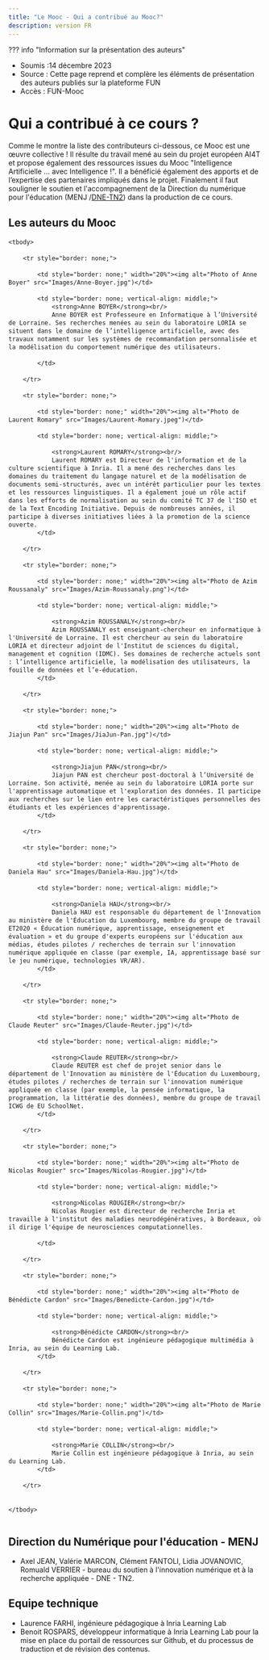 ```yaml
---
title: "Le Mooc - Qui a contribué au Mooc?"
description: version FR
---
```

??? info "Information sur la présentation des auteurs"
- Soumis :14 décembre 2023
- Source : Cette page reprend et complère les éléments de présentation des auteurs publiés sur la plateforme FUN
- Accès : FUN-Mooc

# Qui a contribué à ce cours ?
Comme le montre la liste des contributeurs ci-dessous, ce Mooc est une œuvre collective ! Il résulte du travail mené au sein du projet européen AI4T et propose également des ressources issues du Mooc "Intelligence Artificielle ... avec Intelligence !".
Il a bénéficié également des apports et de l’expertise des partenaires impliqués dans le projet.
Finalement il faut souligner le soutien et l'accompagnement de la Direction du numérique pour l'éducation (MENJ /<a href="https://edunumrech.hypotheses.org/author/dnetn2">DNE-TN2</a>) dans la production de ce cours.

## Les auteurs du Mooc



<table style="border: none;">

    <tbody>

        <tr style="border: none;">

            <td style="border: none;" width="20%"><img alt="Photo of Anne Boyer" src="Images/Anne-Boyer.jpg")</td>

            <td style="border: none; vertical-align: middle;">
                <strong>Anne BOYER</strong><br/>
                Anne BOYER est Professeure en Informatique à l’Université de Lorraine. Ses recherches menées au sein du laboratoire LORIA se situent dans le domaine de l’intelligence artificielle, avec des travaux notamment sur les systèmes de recommandation personnalisée et la modélisation du comportement numérique des utilisateurs.

            </td>

        </tr>

        <tr style="border: none;">

            <td style="border: none;" width="20%"><img alt="Photo de Laurent Romary" src="Images/Laurent-Romary.jpeg")</td>

            <td style="border: none; vertical-align: middle;">

                <strong>Laurent ROMARY</strong><br/>
                Laurent ROMARY est Directeur de l'information et de la culture scientifique à Inria. Il a mené des recherches dans les domaines du traitement du langage naturel et de la modélisation de documents semi-structurés, avec un intérêt particulier pour les textes et les ressources linguistiques. Il a également joué un rôle actif dans les efforts de normalisation au sein du comité TC 37 de l'ISO et de la Text Encoding Initiative. Depuis de nombreuses années, il participe à diverses initiatives liées à la promotion de la science ouverte.
            </td>

        </tr>

        <tr style="border: none;">

            <td style="border: none;" width="20%"><img alt="Photo de Azim Roussanaly" src="Images/Azim-Roussanaly.png")</td>

            <td style="border: none; vertical-align: middle;">

                <strong>Azim ROUSSANALY</strong><br/>
                Azim ROUSSANALY est enseignant-chercheur en informatique à l'Université de Lorraine. Il est chercheur au sein du laboratoire LORIA et directeur adjoint de l'Institut de sciences du digital, management et cognition (IDMC). Ses domaines de recherche actuels sont : l’intelligence artificielle, la modélisation des utilisateurs, la fouille de données et l’e-éducation.
            </td>

        </tr>

        <tr style="border: none;">

            <td style="border: none;" width="20%"><img alt="Photo de Jiajun Pan" src="Images/JiaJun-Pan.jpg")</td>

            <td style="border: none; vertical-align: middle;">

                <strong>Jiajun PAN</strong><br/>
                Jiajun PAN est chercheur post-doctoral à l’Université de Lorraine. Son activité, menée au sein du laboratoire LORIA porte sur l'apprentissage automatique et l'exploration des données. Il participe aux recherches sur le lien entre les caractéristiques personnelles des étudiants et les expériences d'apprentissage.
            </td>

        </tr>

        <tr style="border: none;">

            <td style="border: none;" width="20%"><img alt="Photo de Daniela Hau" src="Images/Daniela-Hau.jpg")</td>

            <td style="border: none; vertical-align: middle;">

                <strong>Daniela HAU</strong><br/>
                Daniela HAU est responsable du département de l'Innovation au ministère de l'Éducation du Luxembourg, membre du groupe de travail ET2020 « Éducation numérique, apprentissage, enseignement et évaluation » et du groupe d'experts européens sur l'éducation aux médias, études pilotes / recherches de terrain sur l'innovation numérique appliquée en classe (par exemple, IA, apprentissage basé sur le jeu numérique, technologies VR/AR).
            </td>

        </tr>

        <tr style="border: none;">

            <td style="border: none;" width="20%"><img alt="Photo de Claude Reuter" src="Images/Claude-Reuter.jpg")</td>

            <td style="border: none; vertical-align: middle;">

                <strong>Claude REUTER</strong><br/>
                Claude REUTER est chef de projet senior dans le département de l'Innovation au ministère de l'Éducation du Luxembourg, études pilotes / recherches de terrain sur l'innovation numérique appliquée en classe (par exemple, la pensée informatique, la programmation, la littératie des données), membre du groupe de travail ICWG de EU SchoolNet.
            </td>

        </tr>

        <tr style="border: none;">

            <td style="border: none;" width="20%"><img alt="Photo de Nicolas Rougier" src="Images/Nicolas-Rougier.jpg")</td>

            <td style="border: none; vertical-align: middle;">

                <strong>Nicolas ROUGIER</strong><br/>
                Nicolas Rougier est directeur de recherche Inria et travaille à l'institut des maladies neurodégénératives, à Bordeaux, où il dirige l'équipe de neurosciences computationnelles.

            </td>

        </tr>

        <tr style="border: none;">

            <td style="border: none;" width="20%"><img alt="Photo de Bénédicte Cardon" src="Images/Benedicte-Cardon.jpg")</td>

            <td style="border: none; vertical-align: middle;">

                <strong>Bénédicte CARDON</strong><br/>
                Bénédicte Cardon est ingénieure pédagogique multimédia à Inria, au sein du Learning Lab.
            </td>

        </tr>

        <tr style="border: none;">

            <td style="border: none;" width="20%"><img alt="Photo de Marie Collin" src="Images/Marie-Collin.png")</td>

            <td style="border: none; vertical-align: middle;">

                <strong>Marie COLLIN</strong><br/>
                Marie Collin est ingénieure pédagogique à Inria, au sein du Learning Lab.
            </td>

        </tr>


    </tbody>

</table>

## Direction du Numérique pour l'éducation - MENJ

* Axel JEAN, Valérie MARCON, Clément FANTOLI, Lidia JOVANOVIC, Romuald VERRIER - bureau du soutien à l'innovation numérique et à la recherche appliquée - DNE - TN2.

## Equipe technique

* Laurence FARHI, ingénieure pédagogique à Inria Learning Lab
* Benoit ROSPARS, développeur informatique à Inria Learning Lab
pour la mise en place du portail de ressources sur Github, et du processus de traduction et de révision des contenus.
